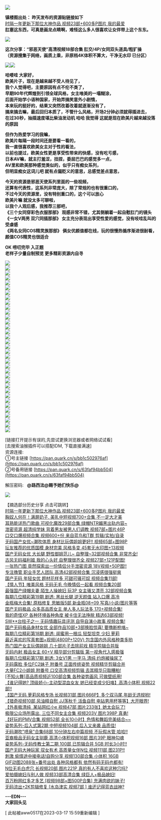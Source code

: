 ![](https://img.picel48.com/i/2023/03/01/yuit6o.jpg)

**镇楼图出处： 昨天发布的资源贴链接如下**  
[时隔一年更新下那位大神作品 视频23部+600多P图片 我的最爱](https://pw.sbnc2p.xyz/2048/read.php?tid-9442444.html)  
**肛塞这东西，可真是画龙点睛啊，难怪这么多人很喜欢让女伴带上这个东东。**

![](https://img.picel48.com/i/2023/01/03/f9a0an.gif)

**这次分享：“邪恶天使”高清视频18部合集 肛交/4P/女同双头道具/粗犷操  
（资源搜集于网络，画质上乘，非原档4K体积不算大，干净无水印 已分区）**

![](https://img.picel48.com/i/2023/01/03/f9a0an.gif)![](https://img.picel48.com/i/2023/03/01/yuja5t.jpg)

**哈喽哇 大家好，  
欧美片子，现在是越来越不受人待见了，  
我个人觉得吧，主要原因有点不伦不类了，  
早期90年代辉煌到引领全球风格，女主唯美的一塌糊涂，  
后面开始学小语种国家，开始弄搞笑意外小剧情，  
本来玩的挺好的，结果又突然改着改着就逐渐没有了，  
搞来搞去嘛，最后回归本质了，不管什么风格，开场2分钟必须就得插进去，  
在过30秒，抽插速度堪比柴油发动机 哈哈 我觉得 这就是现在欧美片越来越没落的原因**

**但作为热爱学习的我嘛，  
欧美片每隔一段时间还是要看一看的，  
我一直很喜欢欧美女主对于性的看法，  
以前也提过，欧美女性更是享受性带来的快感，没有吃亏感，  
日本AV嘛，就主打羞涩，扭捏，委屈巴巴的感觉多一点，  
AV里和欧美那种感觉类似的，似乎只有痴女系列，  
但明显痴女这词儿吧 就有点偏贬义的意思，总感觉差点意思，**

**今天的资源是邪恶天使系列里面的一些视频，  
还算有代表性，这系列非常庞大，除了常规的也有很重口的，  
不过今天的资源里，没有特别重口的，这个可以放心  
欧美片嘛 就没太多可聊啦，  
以我个人观后感，我推荐三部吧，  
《三个女同穿彩色衣服那部》 观感非常不错，尤其侧躺着一起自慰肛门的镜头  
《一女V两男 双穴同插那部》 女主充分表现出享受性爱的感觉，没有吱哇乱叫的受虐感  
《两名女同COS精灵族那部》 俩女优颜值都在线，玩的很慢热循序渐进很耐看，颜值COS精灵也很适合**

**OK 唠叨完毕 入正题  
老样子少量自制预览 更多精彩资源内自寻**

![](https://img.picel48.com/i/2023/01/03/f9a0an.gif)  
![](https://img.picel48.com/i/2023/03/01/yv2c2o.gif)  
![](https://img.picel48.com/i/2023/03/01/yv45e6.gif)  
![](https://img.picel48.com/i/2023/03/01/yv67uk.gif)  
![](https://img.picel48.com/i/2023/03/01/yv8iti.gif)  
![](https://img.picel48.com/i/2023/03/01/yvb3y7.gif)  
![](https://img.picel48.com/i/2023/03/01/yvdkrv.gif)  
![](https://img.picel48.com/i/2023/03/01/yvozke.gif)  
![](https://img.picel48.com/i/2023/03/01/yvrutv.gif)  
![](https://img.picel48.com/i/2023/03/01/yvuz1o.gif)  
![](https://img.picel48.com/i/2023/03/01/yvxxmx.gif)  
![](https://img.picel48.com/i/2023/03/01/yw8pbc.gif)  
![](https://img.picel48.com/i/2023/03/01/ywaviv.gif)  
![](https://img.picel48.com/i/2023/03/01/ywdllk.gif)  
![](https://img.picel48.com/i/2023/03/01/ywgo3v.gif)  
![](https://img.picel48.com/i/2023/03/01/ywjeu6.gif)  
![](https://img.picel48.com/i/2023/03/01/ywuiu6.gif)  
![](https://img.picel48.com/i/2023/03/01/ywx8f1.gif)  
![](https://img.picel48.com/i/2023/03/01/ywzoja.gif)  
![](https://img.picel48.com/i/2023/03/01/yx2nvw.gif)  
![](https://img.picel48.com/i/2023/03/01/yx6eoi.gif)  
![](https://img.picel48.com/i/2023/03/01/yxi042.gif)  
![](https://img.picel48.com/i/2023/03/01/yxjaxw.gif)  
![](https://img.picel48.com/i/2023/03/01/yxlna2.gif)  
![](https://img.picel48.com/i/2023/03/01/yxn9ho.gif)  
![](https://img.picel48.com/i/2023/03/01/9pd84xx.gif)  
![](https://img.picel48.com/i/2023/03/01/yy1hsw.gif)  
![](https://img.picel48.com/i/2023/03/01/yy4eu9.gif)  
![](https://img.picel48.com/i/2023/03/01/9pnn843.gif)  
![](https://img.picel48.com/i/2023/03/01/yyu4kb.gif)  
![](https://img.picel48.com/i/2023/03/01/yyx5aj.gif)  
![](https://img.picel48.com/i/2023/03/01/yz8ge6.gif)  
![](https://img.picel48.com/i/2023/03/01/yzb2v3.gif)  
![](https://img.picel48.com/i/2023/03/01/yzelpc.gif)  
![](https://img.picel48.com/i/2023/01/03/f9a0an.gif)

\[链接打开提示有误的,先尝试更换浏览器或者网络试试看\]  
\[去搜索油猴插件可以搭配IDM, 下载直接满速\]  
资源连接:      
①号主链接 [https://pan.quark.cn/s/bb1c502976af](https://pan.quark.cn/s/bb1c502976af)  
②号备用链接 [https://pan.quark.cn/s/63faf94bb504](https://pan.quark.cn/s/63faf94bb504)

解压密码:   **@路西法@赐予她们快乐@**

![](https://img.picel48.com/i/2023/01/03/f9a0an.gif)

【摘选部分历史分享 点击可跳转】  
[时隔一年更新下那位大神作品 视频23部+600多P图片 我的最爱](https://pw.sbnc2p.xyz/2048/read.php?tid-9442444.html)  
[胸奴人何在！满屏奶子, 美乳中短视频700+合集 不一定大才美](https://pw.sbnc2p.xyz/2048/read.php?tid-9437560.html)  
[耳熟能详热门歌曲 可视化魔改29部合集 绿帽NTR媚黑出轨内容~](https://pw.sbnc2p.xyz/2048/read.php?tid-9431986.html)  
[泄密资源 超清纯学妹 背着男友被男人们调教 视频7部+图片46P](https://pw.sbnc2p.xyz/2048/read.php?tid-9427853.html)  
[口交口爆视频合集 视频600+份 来自蓝鸟和T群 剪辑/实拍/自录](https://pw.sbnc2p.xyz/2048/read.php?tid-9423989.html)  
[无码国产女优~潮吹体质 身材比玩偶姐姐更好!! 视频65部+图98P](https://pw.sbnc2p.xyz/2048/read.php?tid-9415121.html)  
[坛友推荐的优质国模 身材完美 风格多变 45套无水印图+13视频](https://pw.sbnc2p.xyz/2048/read.php?tid-9405331.html)  
[国产无码女优 大长腿 野性御姐范儿~ 自整理~32部视频合集 非常齐全!](https://pw.sbnc2p.xyz/2048/read.php?tid-9394114.html)  
[古风无码福利姬 我的心头好 自整理很齐全 视频27部+121P配图!](https://pw.sbnc2p.xyz/2048/read.php?tid-9388633.html)  
[一张热门图 竟然探索出一份情侣分手泄密资源 18V视频+50P图!!](https://pw.sbnc2p.xyz/2048/read.php?tid-9385452.html)  
[专注撸管 职业手艺人团队 高清42部视频合集 沉浸感很强挺爽](https://pw.sbnc2p.xyz/2048/read.php?tid-9382197.html)  
[国产无码 年轻女优 题材花样多 可甜可骚可奴 视频合集11部!](https://pw.sbnc2p.xyz/2048/read.php?tid-9376517.html)  
[【情人节】唯美风格 无码无毛 今晚情侣一起看 视频合集20部](https://pw.sbnc2p.xyz/2048/read.php?tid-9371636.html)  
[最强国产绿帽夫妻 陌生人操媳妇 玩3P 女主骚又漂亮 32部视频合集](https://pw.sbnc2p.xyz/2048/read.php?tid-9367620.html)  
[每期几位精彩第19期 剧透: 黑丝长腿 逆天颜值 站入口爆 高冷](https://pw.sbnc2p.xyz/2048/read.php?tid-9362461.html)  
[金瓶梅大合集! 原档修复 思敏版5部 新金瓶08+09 写真/小说/图片等等](https://pw.sbnc2p.xyz/2048/read.php?tid-9358910.html)  
[国产无码极品 众多高品质女主 单人多人玩法多 170+视频合集!](https://pw.sbnc2p.xyz/2048/read.php?tid-9352853.html)  
[我的奇怪XP 各种环境各种角度 被卡住无法挣脱 精选63部视频!](https://pw.sbnc2p.xyz/2048/read.php?tid-9344399.html)  
[SW\*\*台柱子之一 无码情趣玩具评测 自导自演小故事 视频合集!](https://pw.sbnc2p.xyz/2048/read.php?tid-9328699.html)  
[国产无码极品身材女优 全部作品10部+3部换脸惊喜! 要撸断枪咯~](https://pw.sbnc2p.xyz/2048/read.php?tid-9322397.html)  
[每期几位精彩第18期 剧透: 闺蜜用一根瓜 轻型坦克 少妇 萝莉](https://pw.sbnc2p.xyz/2048/read.php?tid-9314712.html)  
[最近喜欢的写真套图+视频(4800P+120V) 包含国内外风格种类多哟](https://pw.sbnc2p.xyz/2048/read.php?tid-9306837.html)  
[热门国产女主玩偶姐姐 几十部片子去除前戏 精华剪辑合并版](https://pw.sbnc2p.xyz/2048/read.php?tid-9294762.html)  
[无码内射 极品女主 60+V 精华部分剪辑版 第一视角代入感极强](https://pw.sbnc2p.xyz/2048/read.php?tid-9285435.html)  
[每期几位精彩第17期 剧透: 3女V1男 一字马 清纯 约炮被操尿了](https://pw.sbnc2p.xyz/2048/read.php?tid-9273565.html)  
[无码露脸 多位FC2妹子 附番号 正面传统姿势 视频精华剪辑合并](https://pw.sbnc2p.xyz/2048/read.php?tid-9260919.html)  
[大量FC2小姐姐 附番号 口交高清视频剪辑 去其精华只取糟粕!](https://pw.sbnc2p.xyz/2048/read.php?tid-9250210.html)  
[\[不知火舞\]高品质视频近100部合集 各种姿势画风 可做壁纸用!](https://pw.sbnc2p.xyz/2048/read.php?tid-9238435.html)  
[【谁记得她? 顶级娇小-主动型混血女友 她已经变成少妇咯】高清小体积 视频22部!!](https://pw.sbnc2p.xyz/2048/read.php?tid-9182117.html)  
[【国产无码 萝莉风格专场 长视频31部 图片666P】多个双马尾,年龄无违规哟!](https://pw.sbnc2p.xyz/2048/read.php?tid-9156665.html)  
[【猎奇视频10部 风油精自慰 JJ荡秋千 活鱼自慰 电钻男用杯等等】大开眼界!](https://pw.sbnc2p.xyz/2048/read.php?tid-9147235.html)  
[【外表极清纯  某站网红小e 视频47部 图片233张】她太会玩了!](https://pw.sbnc2p.xyz/2048/read.php?tid-9126339.html)  
[极限公众场所露出. 三位不同女主合集 视频203V 图片398P 真勇!](https://pw.sbnc2p.xyz/2048/read.php?tid-9106197.html)  
[【好玩的PMV合集 视频52部 全长10小时】色情和舞蹈完美结合~~](https://pw.sbnc2p.xyz/2048/read.php?tid-9097058.html)  
[姿势系列-后入式第2期 中短视频104部 后入又来袭 品质佳!](https://pw.sbnc2p.xyz/2048/read.php?tid-9051499.html)  
[无码潮吹"喷泉"合集68部 10分钟左右中篇视频 不玩假水管 哈哈!!](https://pw.sbnc2p.xyz/2048/read.php?tid-9011235.html)  
[亚裔极品无码女主驯鹿 高清小体积视频16部 图片39P 眼神勾魂](https://pw.sbnc2p.xyz/2048/read.php?tid-9000800.html)  
[姿势系列-无码传教士第二期 100部 已剪辑合并 5GB 时长3小时!!](https://pw.sbnc2p.xyz/2048/read.php?tid-8982643.html)  
[国产无码大神玩家 驭女有术 高质量女伴N位 视频111部 图231P!!](https://pw.sbnc2p.xyz/2048/read.php?tid-8976389.html)  
[刺激 偷情途中接电话!自购分享 视频130部合集 小体积 16GB](https://pw.sbnc2p.xyz/2048/read.php?tid-8959557.html)  
[GIF动图2088张+番号出处 各种风格都有 依然有码无码也都有!](https://pw.sbnc2p.xyz/2048/read.php?tid-8949915.html)  
[N位无毛白虎穴 长视频20部 图片221P 真的有人不喜欢这种穴吗?](https://pw.sbnc2p.xyz/2048/read.php?tid-8938739.html)  
[爱拍摄媳妇与别人做 视频33部高清合集 绿巨人+极品媳妇!](https://pw.sbnc2p.xyz/2048/read.php?tid-8913709.html)  
[百万粉网红多才多艺 \[视频98部+图500P合集\] 充满肉欲的妹子!](https://pw.sbnc2p.xyz/2048/read.php?tid-8900745.html)  
[无码流出+2K剪辑修复 \[水岛津实 视频7部 \] 谁还记得蓝衣战神?](https://pw.sbnc2p.xyz/2048/read.php?tid-8892057.html)

**\---EDN---  
大家回头见**

\[ 此帖被aww0517在2023-03-17 15:59重新编辑 \]